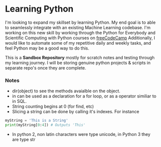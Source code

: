 # Learning Python

I'm looking to expand my skillset by learning Python. My end goal is to able to seamlessly integrate with an existing Machine Learning codebase. I'm working on this new skill by working through the Python for Everybody and Scientific Computing with Python courses on [freeCodeCamp](https://www.freecodecamp.org/learn/scientific-computing-with-python/)
Additionally, I would like to automate some of my repetitive daily and weekly tasks, and feel Python may be a good way to do this.

This is a **Sandbox Repository** mostly for scratch notes and testing through my learning journey. I will be storing genuine python projects & scripts in separate repo's once they are complete.

### Notes

* dir(object) to see the methods avaialble on the object.
* in can be used as a declaration for a for loop, or as a operator similiar to in SQL.
* String counting begins at 0 (for find, etc)
* Slicing a string can be done by calling it's indexes. For instance
```python
myString = 'This is a String'
print(myString[0:4]) # Outputs 'This'
```
* In python 2, non latin characters were type unicode, in Python 3 they are type str